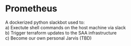 # Prometheus
A dockerized python slackbot used to:  
  a) Exectute shell commands on the host machine via slack  
  b) Trigger terraform updates to the SAA infrastructure  
  c) Become our own personal Jarvis (TBD) 
